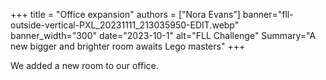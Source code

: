 +++
title = "Office expansion"
authors = ["Nora Evans"]
banner="fll-outside-vertical-PXL_20231111_213035950-EDIT.webp"
banner_width="300"
date="2023-10-1"
alt="FLL Challenge"
Summary="A new bigger and brighter room awaits Lego masters"
+++

<div class="container">
    <div class="row">
        <div class="col">
            We added a new room to our office.
        </div>
    </div>
</div>